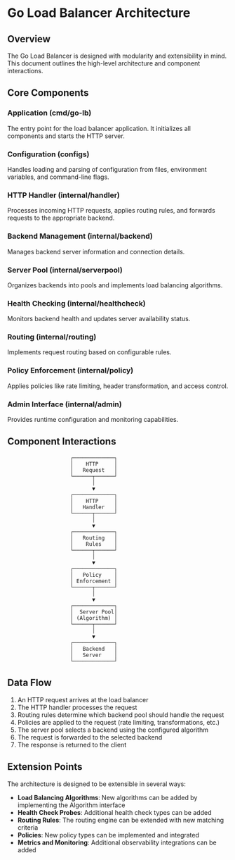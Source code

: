 # Go Load Balancer Architecture

## Overview

The Go Load Balancer is designed with modularity and extensibility in mind. This document outlines the high-level architecture and component interactions.

## Core Components

### Application (cmd/go-lb)

The entry point for the load balancer application. It initializes all components and starts the HTTP server.

### Configuration (configs)

Handles loading and parsing of configuration from files, environment variables, and command-line flags.

### HTTP Handler (internal/handler)

Processes incoming HTTP requests, applies routing rules, and forwards requests to the appropriate backend.

### Backend Management (internal/backend)

Manages backend server information and connection details.

### Server Pool (internal/serverpool)

Organizes backends into pools and implements load balancing algorithms.

### Health Checking (internal/healthcheck)

Monitors backend health and updates server availability status.

### Routing (internal/routing)

Implements request routing based on configurable rules.

### Policy Enforcement (internal/policy)

Applies policies like rate limiting, header transformation, and access control.

### Admin Interface (internal/admin)

Provides runtime configuration and monitoring capabilities.

## Component Interactions

```
                    ┌─────────────┐
                    │    HTTP     │
                    │   Request   │
                    └──────┬──────┘
                           │
                           ▼
                    ┌─────────────┐
                    │    HTTP     │
                    │   Handler   │
                    └──────┬──────┘
                           │
                           ▼
                    ┌─────────────┐
                    │   Routing   │
                    │    Rules    │
                    └──────┬──────┘
                           │
                           ▼
                    ┌─────────────┐
                    │   Policy    │
                    │ Enforcement │
                    └──────┬──────┘
                           │
                           ▼
                    ┌─────────────┐
                    │  Server Pool│
                    │ (Algorithm) │
                    └──────┬──────┘
                           │
                           ▼
                    ┌─────────────┐
                    │   Backend   │
                    │   Server    │
                    └─────────────┘
```

## Data Flow

1. An HTTP request arrives at the load balancer
2. The HTTP handler processes the request
3. Routing rules determine which backend pool should handle the request
4. Policies are applied to the request (rate limiting, transformations, etc.)
5. The server pool selects a backend using the configured algorithm
6. The request is forwarded to the selected backend
7. The response is returned to the client

## Extension Points

The architecture is designed to be extensible in several ways:

- **Load Balancing Algorithms**: New algorithms can be added by implementing the Algorithm interface
- **Health Check Probes**: Additional health check types can be added
- **Routing Rules**: The routing engine can be extended with new matching criteria
- **Policies**: New policy types can be implemented and integrated
- **Metrics and Monitoring**: Additional observability integrations can be added
